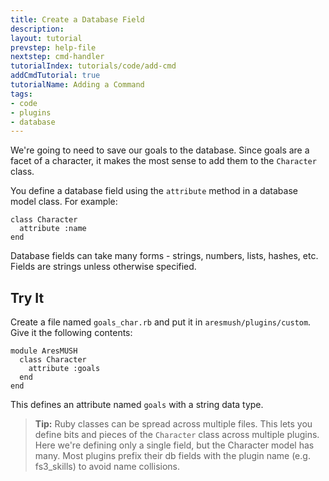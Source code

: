```yaml
---
title: Create a Database Field
description:
layout: tutorial
prevstep: help-file
nextstep: cmd-handler
tutorialIndex: tutorials/code/add-cmd
addCmdTutorial: true
tutorialName: Adding a Command
tags: 
- code
- plugins
- database
---
```


We're going to need to save our goals to the database.  Since goals are a facet of a character, it makes the most sense to add them to the `Character` class.

You define a database field using the `attribute` method in a database model class.  For example:

    class Character
      attribute :name
    end

Database fields can take many forms - strings, numbers, lists, hashes, etc.  Fields are strings unless otherwise specified.

## Try It

Create a file named `goals_char.rb` and put it in `aresmush/plugins/custom`.  Give it the following contents:

    module AresMUSH
      class Character
        attribute :goals
      end
    end


This defines an attribute named `goals` with a string data type.

> <i class="fa fa-info-circle"></i> **Tip:**  Ruby classes can be spread across multiple files.  This lets you define bits and pieces of the `Character` class across multiple plugins.  Here we're defining only a single field, but the Character model has many.  Most plugins prefix their db fields with the plugin name (e.g. fs3_skills) to avoid name collisions.  
